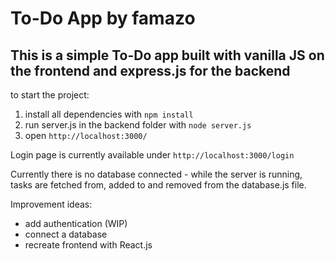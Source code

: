 # To-Do App by famazo
## This is a simple To-Do app built with vanilla JS on the frontend and express.js for the backend

to start the project:
1. install all dependencies with `npm install`
2. run server.js in the backend folder with `node server.js`
3. open `http://localhost:3000/`

Login page is currently available under `http://localhost:3000/login`

Currently there is no database connected - while the server is running, tasks are fetched from, added to and removed from the database.js file.

Improvement ideas:
- add authentication (WIP)
- connect a database
- recreate frontend with React.js
